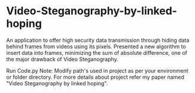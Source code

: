 # Video-Steganography-by-linked-hoping
An application to offer high security data transmission through hiding data behind frames from videos using its pixels.
Presented a new algorithm to insert data into frames, minimizing the sum of absolute difference, one of the major drawback of Video Steganography.

Run Code.py 
Note: Modify path's used in project as per your environment or folder directory.
For more details about project refer my paper named "Video Steganography by linked hoping". 

